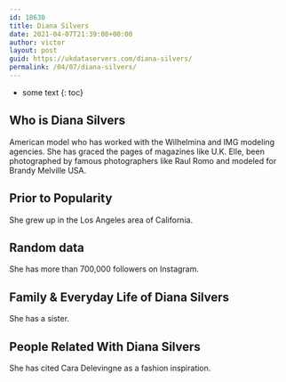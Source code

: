 ```yaml
---
id: 18630
title: Diana Silvers
date: 2021-04-07T21:39:08+00:00
author: victor
layout: post
guid: https://ukdataservers.com/diana-silvers/
permalink: /04/07/diana-silvers/
---
```


* some text
{: toc}


## Who is Diana Silvers



American model who has worked with the Wilhelmina and IMG modeling agencies. She has graced the pages of magazines like U.K. Elle, been photographed by famous photographers like Raul Romo and modeled for Brandy Melville USA.

                
                
                
## Prior to Popularity



She grew up in the Los Angeles area of California.

                
                
                
## Random data



She has more than 700,000 followers on Instagram.

                
                
                
## Family & Everyday Life of Diana Silvers



She has a sister.

                
                
                
## People Related With Diana Silvers



She has cited Cara Delevingne as a fashion inspiration.

                
              
            
          
          
          